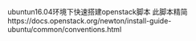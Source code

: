 ubuntun16.04环境下快速搭建openstack脚本
此脚本精简https://docs.openstack.org/newton/install-guide-ubuntu/common/conventions.html
